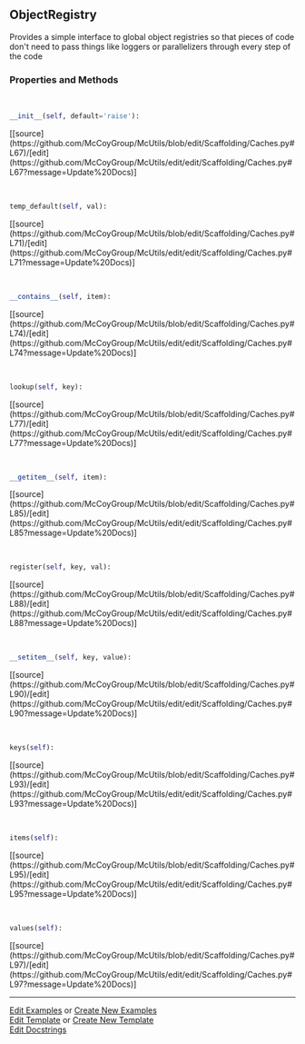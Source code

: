 ## <a id="McUtils.Scaffolding.Caches.ObjectRegistry">ObjectRegistry</a>
Provides a simple interface to global object registries
so that pieces of code don't need to pass things like loggers
or parallelizers through every step of the code

### Properties and Methods
<a id="McUtils.Scaffolding.Caches.ObjectRegistry.__init__" class="docs-object-method">&nbsp;</a> 
```python
__init__(self, default='raise'): 
```
<div class="docs-source-link" markdown="1">
[[source](https://github.com/McCoyGroup/McUtils/blob/edit/Scaffolding/Caches.py#L67)/[edit](https://github.com/McCoyGroup/McUtils/edit/edit/Scaffolding/Caches.py#L67?message=Update%20Docs)]
</div>

<a id="McUtils.Scaffolding.Caches.ObjectRegistry.temp_default" class="docs-object-method">&nbsp;</a> 
```python
temp_default(self, val): 
```
<div class="docs-source-link" markdown="1">
[[source](https://github.com/McCoyGroup/McUtils/blob/edit/Scaffolding/Caches.py#L71)/[edit](https://github.com/McCoyGroup/McUtils/edit/edit/Scaffolding/Caches.py#L71?message=Update%20Docs)]
</div>

<a id="McUtils.Scaffolding.Caches.ObjectRegistry.__contains__" class="docs-object-method">&nbsp;</a> 
```python
__contains__(self, item): 
```
<div class="docs-source-link" markdown="1">
[[source](https://github.com/McCoyGroup/McUtils/blob/edit/Scaffolding/Caches.py#L74)/[edit](https://github.com/McCoyGroup/McUtils/edit/edit/Scaffolding/Caches.py#L74?message=Update%20Docs)]
</div>

<a id="McUtils.Scaffolding.Caches.ObjectRegistry.lookup" class="docs-object-method">&nbsp;</a> 
```python
lookup(self, key): 
```
<div class="docs-source-link" markdown="1">
[[source](https://github.com/McCoyGroup/McUtils/blob/edit/Scaffolding/Caches.py#L77)/[edit](https://github.com/McCoyGroup/McUtils/edit/edit/Scaffolding/Caches.py#L77?message=Update%20Docs)]
</div>

<a id="McUtils.Scaffolding.Caches.ObjectRegistry.__getitem__" class="docs-object-method">&nbsp;</a> 
```python
__getitem__(self, item): 
```
<div class="docs-source-link" markdown="1">
[[source](https://github.com/McCoyGroup/McUtils/blob/edit/Scaffolding/Caches.py#L85)/[edit](https://github.com/McCoyGroup/McUtils/edit/edit/Scaffolding/Caches.py#L85?message=Update%20Docs)]
</div>

<a id="McUtils.Scaffolding.Caches.ObjectRegistry.register" class="docs-object-method">&nbsp;</a> 
```python
register(self, key, val): 
```
<div class="docs-source-link" markdown="1">
[[source](https://github.com/McCoyGroup/McUtils/blob/edit/Scaffolding/Caches.py#L88)/[edit](https://github.com/McCoyGroup/McUtils/edit/edit/Scaffolding/Caches.py#L88?message=Update%20Docs)]
</div>

<a id="McUtils.Scaffolding.Caches.ObjectRegistry.__setitem__" class="docs-object-method">&nbsp;</a> 
```python
__setitem__(self, key, value): 
```
<div class="docs-source-link" markdown="1">
[[source](https://github.com/McCoyGroup/McUtils/blob/edit/Scaffolding/Caches.py#L90)/[edit](https://github.com/McCoyGroup/McUtils/edit/edit/Scaffolding/Caches.py#L90?message=Update%20Docs)]
</div>

<a id="McUtils.Scaffolding.Caches.ObjectRegistry.keys" class="docs-object-method">&nbsp;</a> 
```python
keys(self): 
```
<div class="docs-source-link" markdown="1">
[[source](https://github.com/McCoyGroup/McUtils/blob/edit/Scaffolding/Caches.py#L93)/[edit](https://github.com/McCoyGroup/McUtils/edit/edit/Scaffolding/Caches.py#L93?message=Update%20Docs)]
</div>

<a id="McUtils.Scaffolding.Caches.ObjectRegistry.items" class="docs-object-method">&nbsp;</a> 
```python
items(self): 
```
<div class="docs-source-link" markdown="1">
[[source](https://github.com/McCoyGroup/McUtils/blob/edit/Scaffolding/Caches.py#L95)/[edit](https://github.com/McCoyGroup/McUtils/edit/edit/Scaffolding/Caches.py#L95?message=Update%20Docs)]
</div>

<a id="McUtils.Scaffolding.Caches.ObjectRegistry.values" class="docs-object-method">&nbsp;</a> 
```python
values(self): 
```
<div class="docs-source-link" markdown="1">
[[source](https://github.com/McCoyGroup/McUtils/blob/edit/Scaffolding/Caches.py#L97)/[edit](https://github.com/McCoyGroup/McUtils/edit/edit/Scaffolding/Caches.py#L97?message=Update%20Docs)]
</div>





___

[Edit Examples](https://github.com/McCoyGroup/McUtils/edit/edit/ci/examples/McUtils/Scaffolding/Caches/ObjectRegistry.md) or 
[Create New Examples](https://github.com/McCoyGroup/McUtils/new/edit/?filename=ci/examples/McUtils/Scaffolding/Caches/ObjectRegistry.md) <br/>
[Edit Template](https://github.com/McCoyGroup/McUtils/edit/edit/ci/docs/McUtils/Scaffolding/Caches/ObjectRegistry.md) or 
[Create New Template](https://github.com/McCoyGroup/McUtils/new/edit/?filename=ci/docs/templates/McUtils/Scaffolding/Caches/ObjectRegistry.md) <br/>
[Edit Docstrings](https://github.com/McCoyGroup/McUtils/edit/edit/McUtils/Scaffolding/Caches.py?message=Update%20Docs)
